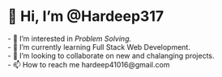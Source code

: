<h1> 👋 Hi, I’m @Hardeep317 </h1>
- 👀 I’m interested in <i> Problem Solving.</i> <br>
- 🌱 I’m currently learning Full Stack Web Development. <br>
- 💞️ I’m looking to collaborate on new and chalanging projects. <br>
- 📫 How to reach me hardeep41016@gmail.com

<!---
Hardeep317/Hardeep317 is a ✨ special ✨ repository because its `README.md` (this file) appears on your GitHub profile.
You can click the Preview link to take a look at your changes.
--->
